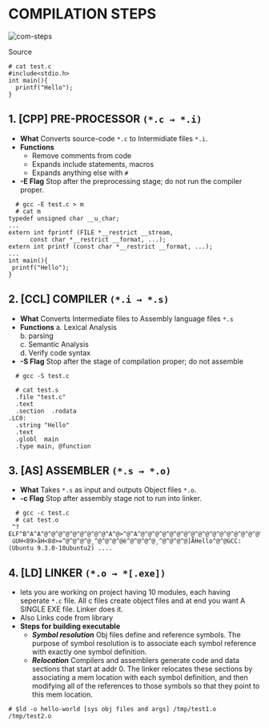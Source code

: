 # COMPILATION STEPS

<img src="https://i.ibb.co/447zDgX/com-steps.png" alt="com-steps" border="0">

Source
```
# cat test.c
#include<stdio.h>
int main(){
  printf("Hello");
}
```
## 1. [CPP] PRE-PROCESSOR `(*.c → *.i)`
  - **What** Converts source-code `*.c` to Intermidiate files `*.i`.
  - **Functions**
    - Remove comments from code    
    - Expands include statements, macros    
    - Expands anything else with `#`
  - **-E Flag** Stop after the preprocessing stage; do not run the compiler proper.
```  
  # gcc -E test.c > m
  # cat m
typedef unsigned char __u_char;
...
extern int fprintf (FILE *__restrict __stream,
      const char *__restrict __format, ...);
extern int printf (const char *__restrict __format, ...);
...
int main(){
 printf("Hello");
}
```    
  
## 2. [CCL] COMPILER `(*.i → *.s)`
   - **What** Converts Intermediate files to Assembly language files `*.s`
   - **Functions**
     a. Lexical Analysis    
     b. parsing    
     c. Semantic Analysis    
     d. Verify code syntax
   - **-S Flag** Stop after the stage of compilation proper; do not assemble
```
  # gcc -S test.c
  
  # cat test.s
  .file "test.c"
  .text
  .section  .rodata
.LC0:
  .string "Hello"
  .text
  .globl  main
  .type main, @function  
```      
   
## 3. [AS] ASSEMBLER `(*.s → *.o)`
   - **What** Takes `*.s` as input and outputs Object files `*.o`.
   - **-c Flag** Stop after assembly stage not to run into linker.
```
  # gcc -c test.c
  # cat test.o
 ^?ELF^B^A^A^@^@^@^@^@^@^@^@^@^A^@>^@^A^@^@^@^@^@^@^@^@^@^@^@^@^@^@^@^@^@^@^@^P^C^@^@^@^@^@^@^@^@^@^@@^@^@^@^@^@@^@^N^@^M^@ó^O^^
 úUH<89>åH<8d>=^@^@^@^@¸^@^@^@^@è^@^@^@^@¸^@^@^@^@]ÃHello^@^@GCC: (Ubuntu 9.3.0-10ubuntu2) ....
```
   
## 4. [LD] LINKER `(*.o → *[.exe])`
  - lets you are working on project having 10 modules, each having seperate `*.c` file. All c files create object files and at end you 
   want A SINGLE EXE file. Linker does it.    
  - Also Links code from library
  - **Steps for building executable**
    - ***Symbol resolution*** Obj files define and reference symbols. The purpose of symbol resolution is to associate each symbol reference with exactly one symbol definition.
    - ***Relocation*** Compilers and assemblers generate code and data sections that start at addr 0. The linker relocates these sections by associating a mem location with each symbol definition, and then modifying all of the references to those symbols so that they point to this mem location.
   
```
# $ld -o hello-world [sys obj files and args] /tmp/test1.o /tmp/test2.o
```
